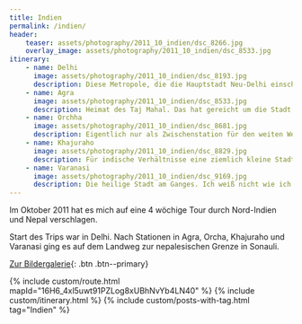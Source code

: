 ```yaml
---
title: Indien
permalink: /indien/
header:
    teaser: assets/photography/2011_10_indien/dsc_8266.jpg
    overlay_image: assets/photography/2011_10_indien/dsc_8533.jpg
itinerary:
    - name: Delhi
      image: assets/photography/2011_10_indien/dsc_8193.jpg
      description: Diese Metropole, die die Hauptstadt Neu-Delhi einschließt, ist vermutlich für die meisten der Auftakt einer Indienreise und kann einen mit Eindrücken überfluten, den es geht sehr turbulent zu und es gibt vieles zu erleben. Mir haben besonders die Lodi-Gärten und einige der Tempel gefallen.
    - name: Agra
      image: assets/photography/2011_10_indien/dsc_8533.jpg
      description: Heimat des Taj Mahal. Das hat gereicht um die Stadt in meine Reiseplanung mit aufzunehmen und wirklich viel mehr muss ich glaube ich dazu auch nicht schreiben. Zusätzlich gibt es noch ein Rotes Fort und einige Aussichtspunkte für das Taj Mahal die sich lohnen. Das Taj Mahal ist in jedem Fall ein sehr imposantes Bauwerk und hat mich nicht enttäuscht, auch wenn ich es mir größer vorgestellt hatte.
    - name: Orchha
      image: assets/photography/2011_10_indien/dsc_8681.jpg
      description: Eigentlich nur als Zwischenstation für den weiten Weg von Agra nach Khajuraho gedacht, hat mir die Stadt mit ihren vielen Tempeln und grünem Umland sehr gut gefallen. Sicherlich auch weil es für eine kleine Flucht aus dem Großstadttrubel war. Sollte man nach einem Zwischenstopp auf dem Weg suchen, kann ich es in jedem Fall sehr empfehlen.
    - name: Khajuraho
      image: assets/photography/2011_10_indien/dsc_8829.jpg
      description: Für indische Verhältnisse eine ziemlich kleine Stadt. Betrachtet man jedoch das Gedränge, die Lautstärke und Anzahl von aufdringlichen Personen, die einem etwas verkaufen wollen, so kann sie locker mit den großen Metropolen mithalten. Größte Sehenswürdigkeit der Stadt sind die sogenannten Kamasutra-Tempel. Wie der Name schon sagt, eine Vielzahl von Tempeln, die mit zig tausenden “erotischen” Figuren verziert sind. An sich ein interessanter Ort, den man sich anschauen kann, man sollte aber wissen auf was man sich einlässt.
    - name: Varanasi
      image: assets/photography/2011_10_indien/dsc_9169.jpg
      description: Die heilige Stadt am Ganges. Ich weiß nicht wie ich die Stadt zusammenfassen kann, denn es kann so viel über sie sagen. Zum einen ist sie eine wichtige Städte im Hinduismus, da man durch sie dem ewigen Wiedergeburtskreislauf entfliehen kann, zum anderen liegt (aus meiner Sicht) aber genau da das Problem, denn wenn sterbenskranke Menschen zu tausenden in eine Stadt pilgern und Leichen rund um die Uhr verbrannt und die Asche in den Fluss gestreut wird, prägt das schon ziemlich das Stadtbild. Gepaart mit den nicht sehr hohen Hygienestandards, war das die vermutlich dreckigste Stadt auf meiner Reise und von dem was ich gehört habe, stehen die Chancen hoch sich dort irgendwas einzufangen. Gesehen sollte man es trotzdem haben, auch wenn es einen ziemlich verstört.
---
```


Im Oktober 2011 hat es mich auf eine 4 wöchige Tour durch Nord-Indien und Nepal verschlagen. 

Start des Trips war in Delhi. Nach Stationen in Agra, Orcha, Khajuraho und Varanasi ging es auf dem Landweg 
zur nepalesischen Grenze in Sonauli.

[Zur Bildergalerie](/photography/indien-2011/){: .btn .btn--primary}

{% include custom/route.html mapId="16H6_4xl5uwt91PZLog8xUBhNvYb4LN40" %}
{% include custom/itinerary.html %}
{% include custom/posts-with-tag.html tag="Indien" %}
